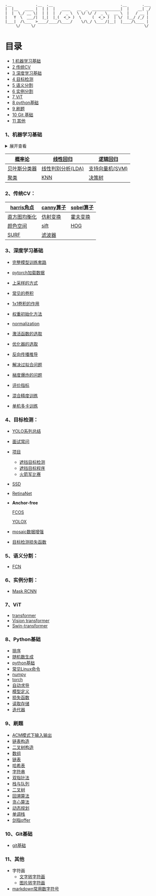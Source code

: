 ```
.__           .__  .__                               .__       .___
|  |__   ____ |  | |  |   ____   __  _  _____________|  |    __| _/
|  |  \_/ __ \|  | |  |  /  _ \  \ \/ \/ /  _ \_  __ \  |   / __ |
|   Y  \  ___/|  |_|  |_(  <_> )  \     (  <_> )  | \/  |__/ /_/ |
|___|  /\___  >____/____/\____/    \/\_/ \____/|__|  |____/\____ |
     \/     \/                                                  \/
```

# 目录

<!-- MarkdownTOC depth=9 -->

- [1 机器学习基础](#Machinelearning)
- [2 传统CV](#CV)
- [3 深度学习基础](#Deeplearning)
- [4 目标检测](#Objectdetection)
- [5 语义分割](#Semanticsegmentation)
- [6 实例分割](#Instancesegmentation)
- [7 ViT](#vit)
- [8 python基础](#python)
- [9 刷题](#leetcode)
- [10 Git 基础](#Git)
- [11 其他](#other)



<a name="Machinelearning"></a>

### 1、机器学习基础

<details>
<summary>展开查看</summary>
<pre><code>
* [概率论](./机器学习基础/概率论.md)
* [线性回归](./机器学习基础/线性回归.md)
* [逻辑回归](./机器学习基础/逻辑回归.md)
* [贝叶斯分类器](./机器学习基础/贝叶斯分类器.md)
* [线性判别分析(LDA)](./机器学习基础/lda.md)
* [支持向量机(SVM)](./机器学习基础/svm.md)
* [聚类](./机器学习基础/聚类.md)
* [KNN](./机器学习基础/knn.md)
* [决策树](./机器学习基础/决策树.md)
</code></pre>
</details>





| [概率论](./机器学习基础/概率论.md)             | [线性回归](./机器学习基础/线性回归.md)     | [逻辑回归](./机器学习基础/逻辑回归.md)   |
| ---------------------------------------------- | ------------------------------------------ | ---------------------------------------- |
| [贝叶斯分类器](./机器学习基础/贝叶斯分类器.md) | [线性判别分析(LDA)](./机器学习基础/lda.md) | [支持向量机(SVM)](./机器学习基础/svm.md) |
| [聚类](./机器学习基础/聚类.md)                 | [KNN](./机器学习基础/knn.md)               | [决策树](./机器学习基础/决策树.md)       |



<a name="CV"></a>

### 2、传统CV：

| [harris角点](./传统CV/harris角点.md)     | [canny算子](./传统CV/canny算子.md) | [sobel算子]() |
| ---------------------------------------- | ---------------------------------- | ------------- |
| [直方图均衡化](./传统CV/直方图均衡化.md) | [仿射变换]()                       | [霍夫变换]()  |
| [颜色空间]()                             | [sift]()                           | [HOG]()       |
| [SURF]()                                 | [滤波器]()                         |               |

<a name="Deeplearning"></a>

### 3、深度学习基础



* [完整模型训练套路](./深度学习基础/完整模型训练套路.md)

* [pytorch加载数据](./深度学习基础/pytorch加载数据.md)

* [上采样的方式](./深度学习基础/上采样的方式.md)

* [常见的卷积](./深度学习基础/常见的卷积.md)

* [1x1卷积的作用](./深度学习基础/1x1卷积的作用.md)

* [权重初始化方法](./深度学习基础/权重初始化方法.md)

* [normalization](./深度学习基础/normalization.md)

* [激活函数的选取](./深度学习基础/激活函数的选取.md)

* [优化器的选取](./深度学习基础/优化器的选取.md)

* [反向传播推导](./深度学习基础/反向传播推导.md)

* [解决过拟合问题](./深度学习基础/过拟合.md)

* [梯度爆炸的问题](./深度学习基础/梯度爆炸的问题.md)

* [评价指标](./深度学习基础/评价指标.md)

* [混合精度训练](./深度学习基础/混合精度训练.md)

* [单机多卡训练](./深度学习基础/单机多卡训练.md)

  



<a name="Objectdetection"></a>

### 4、目标检测：

* [YOLO系列总结](./目标检测/YOLO系列.md)

* [面试常问](./目标检测/目标检测常见问题.md)

* [项目](./项目/项目_雷达和光学空天遮挡目标识别.md)

  * [遮挡目标检测](./项目/遮挡目标检测.md)
  * [遮挡目标程序](./项目/遮挡程序.md)
  * [火箭军比赛](./项目/火箭军比赛.md)

* [SSD](./目标检测/SSD.md)

* [RetinaNet](./目标检测/RetinaNet.md)

* **Anchor-free**

  [FCOS](./目标检测/FCOS.md)
  
  [YOLOX](./目标检测/yolox.md)

* [mosaic数据增强](./目标检测/mosaic数据增强.md)
* [目标检测损失函数](./目标检测/目标检测损失函数.md)

<a name="Semanticsegmentation"></a>

### 5、语义分割：

* [FCN](./语义分割/FCN.md)

<a name="Instancesegmentation"></a>

### 6、实例分割：

* [Mask RCNN](./实例分割/MaskRCNN.md)





<a name="vit"></a>

### 7、ViT

* [transformer](./ViT/transformer.md)
* [Vision transformer](./ViT/ViT.md)
* [Swin-transformer]()



<a name="python"></a>

### 8、Python基础

* [排序](./代码/排序.md)
* [随机数生成](./代码/随机数生成.md)
* [python基础](./代码/python数据类型.md)
* [常见Linux命令](./代码/常见Linux命令.md)
* [numpy](./代码/numpy.md)
* [torch](./代码/torch.md)
* [自动求导](./代码/自动求导.md)
* [模型定义](./代码/模型定义.md)
* [损失函数](./代码/损失函数.md)
* [读取存储](./代码/cv2.md)
* [迭代器](./代码/迭代器.md)

<a name="leetcode"></a>

### 9、刷题

* [ACM模式下输入输出](./ACM模式下输入输出.md)
* [链表构造](./代码/链表输入.md)
* [二叉树构造](./代码/二叉树输入.md)
* [数组](./代码/数组.md)
* [链表](./代码/链表.md)
* [哈希表](./代码/哈希表.md)
* [字符串](./代码/字符串.md)
* [双指针法](./代码/双指针法.md)
* [栈与队列](./代码/栈与队列.md)
* [二叉树](./代码/二叉树.md)
* [回溯算法](./代码/回溯算法.md)
* [贪心算法](./代码/贪心算法.md)
* [动态规划](./代码/动态规划.md)
* [单调栈 ](./代码/单调栈.md)
* [剑指offer](./代码/剑指offer.md)

<a name="Git"></a>

### 10、Git基础

* [git基础](./git基础/git教程.md)

<a name="other"></a>

### 11、其他

* 字符画
  * [文字转字符画](http://patorjk.com/software/taag/)
  * [图片转字符画](http://www.degraeve.com/img2txt.php)
* [markdown常用数字符号](https://www.jianshu.com/p/86d4e3502e46)


